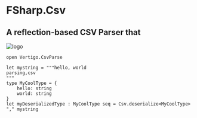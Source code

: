 # FSharp.Csv
## A reflection-based CSV Parser that 

![logo](https://travis-ci.org/Tombert/Vertigo.CsvParse.svg?branch=master)

```
open Vertigo.CsvParse

let mystring = """hello, world
parsing,csv
"""
type MyCoolType = {
    hello: string
    world: string
}
let myDeserializedType : MyCoolType seq = Csv.deserialize<MyCoolType> "," mystring
```
